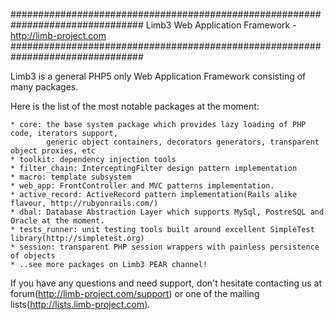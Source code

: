################################################################################
            Limb3 Web Application Framework - http://limb-project.com
################################################################################

Limb3 is a general PHP5 only Web Application Framework consisting of many packages.

Here is the list of the most notable packages at the moment:

    * core: the base system package which provides lazy loading of PHP code, iterators support,
            generic object containers, decorators generators, transparent object proxies, etc
    * toolkit: dependency injection tools
    * filter_chain: InterceptingFilter design pattern implementation
    * macro: template subsystem
    * web_app: FrontController and MVC patterns implementation.
    * active_record: ActiveRecord pattern implementation(Rails alike flavour, http://rubyonrails.com/)
    * dbal: Database Abstraction Layer which supports MySql, PostreSQL and Oracle at the moment.
    * tests_runner: unit testing tools built around excellent SimpleTest library(http://simpletest.org)
    * session: transparent PHP session wrappers with painless persistence of objects
    * ..see more packages on Limb3 PEAR channel!

If you have any questions and need support, don't hesitate contacting us at forum(http://limb-project.com/support)
or one of the mailing lists(http://lists.limb-project.com).
